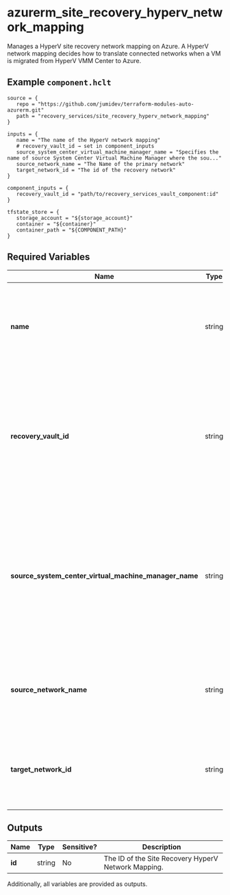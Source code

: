 # azurerm_site_recovery_hyperv_network_mapping

Manages a HyperV site recovery network mapping on Azure. A HyperV network mapping decides how to translate connected networks when a VM is migrated from HyperV VMM Center to Azure.

## Example `component.hclt`

```hcl
source = {
   repo = "https://github.com/jumidev/terraform-modules-auto-azurerm.git"   
   path = "recovery_services/site_recovery_hyperv_network_mapping"   
}

inputs = {
   name = "The name of the HyperV network mapping"   
   # recovery_vault_id → set in component_inputs
   source_system_center_virtual_machine_manager_name = "Specifies the name of source System Center Virtual Machine Manager where the sou..."   
   source_network_name = "The Name of the primary network"   
   target_network_id = "The id of the recovery network"   
}

component_inputs = {
   recovery_vault_id = "path/to/recovery_services_vault_component:id"   
}

tfstate_store = {
   storage_account = "${storage_account}"   
   container = "${container}"   
   container_path = "${COMPONENT_PATH}"   
}

```

## Required Variables

| Name | Type |  Description |
| ---- | --------- |  ----------- |
| **name** | string |  The name of the HyperV network mapping. Changing this forces a new resource to be created. | 
| **recovery_vault_id** | string |  The ID of the Recovery Services Vault where the HyperV network mapping should be created. Changing this forces a new resource to be created. | 
| **source_system_center_virtual_machine_manager_name** | string |  Specifies the name of source System Center Virtual Machine Manager where the source network exists. Changing this forces a new resource to be created. | 
| **source_network_name** | string |  The Name of the primary network. Changing this forces a new resource to be created. | 
| **target_network_id** | string |  The id of the recovery network. Changing this forces a new resource to be created. | 



## Outputs

| Name | Type | Sensitive? | Description |
| ---- | ---- | --------- | --------- |
| **id** | string | No  | The ID of the Site Recovery HyperV Network Mapping. | 

Additionally, all variables are provided as outputs.
